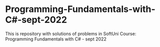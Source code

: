 # Programming-Fundamentals-with-C#-sept-2022
This is repository with solutions of problems in SoftUni Course: Programming Fundamentals with C# - sept 2022 
